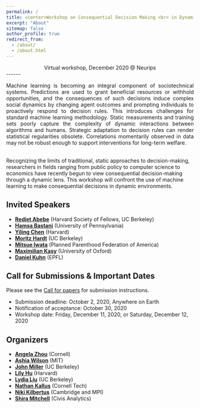 ```yaml
---
permalink: /
title: <center>Workshop on Consequential Decision Making <br> in Dynamic Environments</center>
excerpt: "About"
sitemap: false
author_profile: true
redirect_from: 
  - /about/
  - /about.html
---
```

<center> Virtual workshop, December 2020 @ Neurips</center>
------
<p style="text-align: justify;">
Machine learning is becoming an integral component of sociotechnical
systems. Predictions are used to grant beneficial resources or
withhold opportunities, and the consequences of such decisions induce complex
social dynamics by changing agent outcomes and prompting individuals to
proactively respond to decision rules. This introduces challenges for standard
machine learning methodology. Static measurements and training sets poorly
capture the complexity of dynamic interactions between algorithms and humans.
Strategic adaptation to decision rules can render statistical regularities
obsolete. Correlations momentarily observed in data may not be robust enough to
support interventions for long-term welfare. <br><br>

Recognizing the limits of traditional, static approaches to decision-making,
researchers in fields ranging from public policy to computer science to
economics have recently begun to view consequential decision-making through a
dynamic lens. This workshop will confront the use of machine learning to make
consequential decisions in dynamic environments. 
</p>

Invited Speakers
------
* **[Rediet Abebe](https://www.cs.cornell.edu/~red/)** (Harvard Society of Fellows, UC Berkeley)
* **[Hamsa Bastani](https://hamsabastani.github.io/)** (University of Pennsylvania)
* **[Yiling Chen](https://yiling.seas.harvard.edu/)**  (Harvard)
* **[Moritz Hardt](https://mrtz.org/)**                (UC Berkeley)
* **[Mitsue Iwata](http://www.mitsueiwata.com/bio/)**  (Planned Parenthood Federation of America)
* **[Maximilian Kasy](https://maxkasy.github.io/home/)** (University of Oxford)
* **[Daniel Kuhn](https://people.epfl.ch/daniel.kuhn)**  (EPFL)

Call for Submissions & Important Dates
------
Please see the [Call for papers](/cfp/) for submission instructions.

* Submission deadline: October 2, 2020, Anywhere on Earth
* Notification of acceptance: October 30, 2020 
* Workshop date: Friday, December 11, 2020, or Saturday, December 12, 2020

Organizers
------
* **[Angela Zhou](https://people.orie.cornell.edu/az434/)** (Cornell)
* **[Ashia Wilson](https://www.ashiawilson.com/)** (MIT)
* **[John Miller](https://people.eecs.berkeley.edu/~miller_john/)** (UC Berkeley)
* **[Lily Hu](https://scholar.harvard.edu/lilyhu)** (Harvard)
* **[Lydia Liu](http://people.eecs.berkeley.edu/~lydiatliu)** (UC Berkeley)
* **[Nathan Kallus](http://www.nathankallus.com/)** (Cornell Tech)
* **[Niki Kilbertus](www.nikikilbertus.info)** (Cambridge and MPI)
* **[Shira Mitchell](shiraqotj@gmail.com)** (Civis Analytics)

